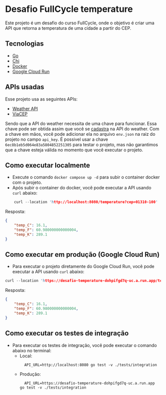 # Desafio FullCycle temperature

Este projeto é um desafio do curso FullCycle, onde o objetivo é criar uma API que retorna a temperatura de uma cidade a partir do CEP.

## Tecnologias

- [Go](https://go.dev/)
- [Chi](https://go-chi.io/#/)
- [Docker](https://www.docker.com/)
- [Google Cloud Run](https://cloud.google.com/run)


## APIs usadas

Esse projeto usa as seguintes APIs:
- [Weather API](https://www.weatherapi.com)
- [ViaCEP](https://viacep.com.br)

Sendo que a API do weather necessita de uma chave para funcionar. Essa chave pode ser obtida assim que você se [cadastra](https://www.weatherapi.com/signup.aspx) na API do weather.
Com a chave em mãos, você pode adicionar ela no arquivo `env.json` na raiz do projeto no campo `api_key`.
É possivel usar a chave `6ec8b1eb5d064e83a5804852251305` para testar o projeto, mas não garantimos que a chave esteja válida no momento que você executar o projeto.

## Como executar localmente

- Execute o comando `docker compose up -d` para subir o container docker com o projeto.
- Após subir o container do docker, você pode executar a API usando `curl` abaixo:
```c
    curl --location 'http://localhost:8080/temperature?cep=01310-100'
```
Resposta:
```json
{
    "temp_C": 16.1,
    "temp_F": 60.980000000000004,
    "temp_K": 289.1
}
```

## Como executar em produção (Google Cloud Run)

- Para executar o projeto diretamente do Google Cloud Run, você pode executar a API usando `curl` abaixo:
```c
curl --location 'https://desafio-temperature-dohpifgd7q-uc.a.run.app/temperature?cep=01310-100'
```
Resposta:
```json
{
    "temp_C": 16.1,
    "temp_F": 60.980000000000004,
    "temp_K": 289.1
}
```

## Como executar os testes de integração

- Para executar os testes de integração, você pode executar o comando abaixo no terminal:
    - Local:
      ```shell
        API_URL=http://localhost:8080 go test -v ./tests/integration
      ```
    - Produção:
      ```shell
        API_URL=https://desafio-temperature-dohpifgd7q-uc.a.run.app go test -v ./tests/integration
      ```



